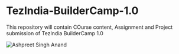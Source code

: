 # TezIndia-BuilderCamp-1.0

This repository will contain COurse content, Assignment and Project submission of TezIndia BuilderCamp 1.0

![Ashpreet Singh Anand](https://github.com/ashpreetsinghanand/TezIndia-BuilderCamp-1.0/assets/69754940/9224315a-a6c1-44db-81a1-4a7cd7d59336)

